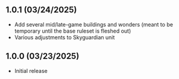 ## 1.0.1 (03/24/2025)
- Add several mid/late-game buildings and wonders (meant to be temporary until the base ruleset is fleshed out)
- Various adjustments to Skyguardian unit

## 1.0.0 (03/23/2025)
- Initial release
